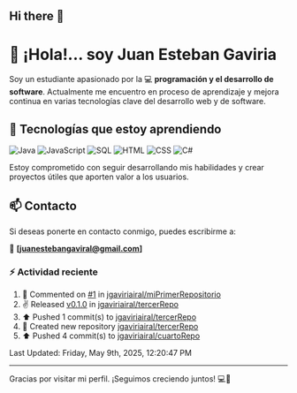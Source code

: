## Hi there 👋

# 👋 ¡Hola!... soy Juan Esteban Gaviria 

Soy un estudiante apasionado por la 
:computer: **programación y el desarrollo de software**. 
Actualmente me encuentro en proceso de aprendizaje y mejora continua en varias tecnologías clave del desarrollo web y de software.

## 🚀 Tecnologías que estoy aprendiendo

<p align="left">
  <img src="https://img.shields.io/badge/Java-007396?style=for-the-badge&logo=java&logoColor=white" alt="Java" />
  <img src="https://img.shields.io/badge/JavaScript-F7DF1E?style=for-the-badge&logo=javascript&logoColor=black" alt="JavaScript" />
  <img src="https://img.shields.io/badge/SQL-4479A1?style=for-the-badge&logo=postgresql&logoColor=white" alt="SQL" />
  <img src="https://img.shields.io/badge/HTML5-E34F26?style=for-the-badge&logo=html5&logoColor=white" alt="HTML" />
  <img src="https://img.shields.io/badge/CSS3-1572B6?style=for-the-badge&logo=css3&logoColor=white" alt="CSS" />
  <img src="https://img.shields.io/badge/C%23-239120?style=for-the-badge&logo=c-sharp&logoColor=white" alt="C#" />
</p>

Estoy comprometido con seguir desarrollando mis habilidades y crear proyectos útiles que aporten valor a los usuarios.

## 📫 Contacto

Si deseas ponerte en contacto conmigo, puedes escribirme a:

📧 **[juanestebangaviral@gmail.com]**


### :zap: Actividad reciente
<!--RECENT_ACTIVITY:start-->
1. 💬 Commented on [#1](https://github.com/jgaviriairal/miPrimerRepositorio/issues/1#issuecomment-2860627830) in [jgaviriairal/miPrimerRepositorio](https://github.com/jgaviriairal/miPrimerRepositorio)<br>
2. ✌️ Released [v0.1.0](https://github.com/jgaviriairal/tercerRepo/releases/tag/v0.1.0) in [jgaviriairal/tercerRepo](https://github.com/jgaviriairal/tercerRepo)<br>
3. ⬆️ Pushed 1 commit(s) to [jgaviriairal/tercerRepo](https://github.com/jgaviriairal/tercerRepo)<br>
4. 📔 Created new repository [jgaviriairal/tercerRepo](https://github.com/jgaviriairal/tercerRepo)<br>
5. ⬆️ Pushed 4 commit(s) to [jgaviriairal/cuartoRepo](https://github.com/jgaviriairal/cuartoRepo)<br>
<!--RECENT_ACTIVITY:end-->

<!--RECENT_ACTIVITY:last_update-->
Last Updated: Friday, May 9th, 2025, 12:20:47 PM
<!--RECENT_ACTIVITY:last_update_end-->

---

Gracias por visitar mi perfil. ¡Seguimos creciendo juntos! 💻🌱
